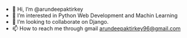- 👋 Hi, I’m @arundeepaktirkey
- 👀 I’m interested in Python Web Development and Machin Learning
- 💞️ I’m looking to collaborate on Django.
- 📫 How to reach me through gmail arundeepaktirkey96@gmail.com
